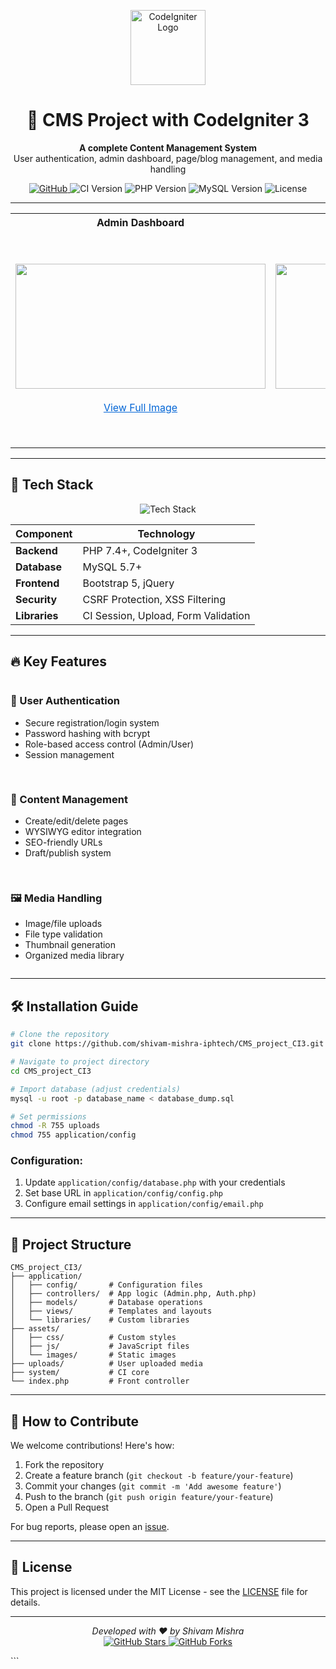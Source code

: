 
<p align="center">
  <img src="https://www.codeigniter.com/assets/icons/ci-logo.png" alt="CodeIgniter Logo" width="120">
  <h1 align="center">🚀 CMS Project with CodeIgniter 3</h1>
  <p align="center">
    <strong>A complete Content Management System</strong><br>
    User authentication, admin dashboard, page/blog management, and media handling
  </p>
  
  <p align="center">
    <a href="https://github.com/shivam-mishra-iphtech/CMS_project_CI3/tree/main">
      <img src="https://img.shields.io/badge/View-GitHub-success?logo=github" alt="GitHub">
    </a>
    <img src="https://img.shields.io/badge/CodeIgniter-3.x-orange?logo=codeigniter" alt="CI Version">
    <img src="https://img.shields.io/badge/PHP-7.4+-777BB4?logo=php" alt="PHP Version">
    <img src="https://img.shields.io/badge/MySQL-5.7+-4479A1?logo=mysql" alt="MySQL Version">
    <img src="https://img.shields.io/badge/License-MIT-blue" alt="License">
  </p>
</p>

---

<table>
  <tr>
    <th>Admin Dashboard</th>
    <th>Page List</th>
    <th>Edit Page Form</th>
    <th>Media Files</th>
    <th>User Home Page</th>
    <th>Blog List Page</th>
  </tr>
  <tr>
    <td align="center">
      <img src="https://snipboard.io/wcePIM.jpg" width="400" height="200" style="object-fit: contain; display: block;" />
      <br />
      <a href="https://snipboard.io/wcePIM.jpg" target="_blank" style="text-decoration: underline; color: #0366d6;">View Full Image</a>
    </td>
    <td align="center">
      <img src="https://snipboard.io/ptsZVI.jpg" width="400" height="200" style="object-fit: contain; display: block;" />
      <br />
      <a href="https://snipboard.io/ptsZVI.jpg" target="_blank" style="text-decoration: underline; color: #0366d6;">View Full Image</a>
    </td>
    <td align="center">
      <img src="https://snipboard.io/Oq3lTs.jpg" width="400" height="200" style="object-fit: contain; display: block;" />
      <br />
      <a href="https://snipboard.io/Oq3lTs.jpg" target="_blank" style="text-decoration: underline; color: #0366d6;">View Full Image</a>
    </td>
    <td align="center">
      <img src="https://snipboard.io/38x2WG.jpg" width="400" height="200" style="object-fit: contain; display: block;" />
      <br />
      <a href="https://snipboard.io/38x2WG.jpg" target="_blank" style="text-decoration: underline; color: #0366d6;">View Full Image</a>
    </td>
    <td align="center">
      <img src="https://snipboard.io/5ilpYU.jpg" width="400" height="300" style="object-fit: contain; display: block;" />
      <br />
      <a href="https://snipboard.io/5ilpYU.jpg" target="_blank" style="text-decoration: underline; color: #0366d6;">View Full Image</a>
    </td>
    <td align="center">
      <img src="https://snipboard.io/UGK06H.jpg" width="400" height="300" style="object-fit: contain; display: block;" />
      <br />
      <a href="https://snipboard.io/UGK06H.jpg" target="_blank" style="text-decoration: underline; color: #0366d6;">View Full Image</a>
    </td>
  </tr>
</table>



---

## 🧰 Tech Stack

<div align="center">
  <img src="https://skillicons.dev/icons?i=php,codeigniter,mysql,html,css,bootstrap,jquery" alt="Tech Stack">
</div>

| Component       | Technology              |
|-----------------|-------------------------|
| **Backend**     | PHP 7.4+, CodeIgniter 3 |
| **Database**    | MySQL 5.7+             |
| **Frontend**    | Bootstrap 5, jQuery    |
| **Security**    | CSRF Protection, XSS Filtering |
| **Libraries**   | CI Session, Upload, Form Validation |

---

## 🔥 Key Features

<div style="display: grid; grid-template-columns: repeat(auto-fit, minmax(300px, 1fr)); gap: 1rem;">
  <div>
    <h3>🔐 User Authentication</h3>
    <ul>
      <li>Secure registration/login system</li>
      <li>Password hashing with bcrypt</li>
      <li>Role-based access control (Admin/User)</li>
      <li>Session management</li>
    </ul>
  </div>
  
  <div>
    <h3>📝 Content Management</h3>
    <ul>
      <li>Create/edit/delete pages</li>
      <li>WYSIWYG editor integration</li>
      <li>SEO-friendly URLs</li>
      <li>Draft/publish system</li>
    </ul>
  </div>
  
  <div>
    <h3>🖼️ Media Handling</h3>
    <ul>
      <li>Image/file uploads</li>
      <li>File type validation</li>
      <li>Thumbnail generation</li>
      <li>Organized media library</li>
    </ul>
  </div>
</div>

---

## 🛠️ Installation Guide

```bash
# Clone the repository
git clone https://github.com/shivam-mishra-iphtech/CMS_project_CI3.git

# Navigate to project directory
cd CMS_project_CI3

# Import database (adjust credentials)
mysql -u root -p database_name < database_dump.sql

# Set permissions
chmod -R 755 uploads
chmod 755 application/config
```

### Configuration:
1. Update `application/config/database.php` with your credentials
2. Set base URL in `application/config/config.php`
3. Configure email settings in `application/config/email.php`

---

## 📁 Project Structure

```
CMS_project_CI3/
├── application/
│   ├── config/       # Configuration files
│   ├── controllers/  # App logic (Admin.php, Auth.php)
│   ├── models/       # Database operations
│   ├── views/        # Templates and layouts
│   └── libraries/    # Custom libraries
├── assets/
│   ├── css/          # Custom styles
│   ├── js/           # JavaScript files
│   └── images/       # Static images
├── uploads/          # User uploaded media
├── system/           # CI core
└── index.php         # Front controller
```

---

## 🤝 How to Contribute

We welcome contributions! Here's how:

1. Fork the repository
2. Create a feature branch (`git checkout -b feature/your-feature`)
3. Commit your changes (`git commit -m 'Add awesome feature'`)
4. Push to the branch (`git push origin feature/your-feature`)
5. Open a Pull Request

For bug reports, please open an [issue](https://github.com/shivam-mishra-iphtech/CMS_project_CI3/issues).

---

## 📜 License

This project is licensed under the MIT License - see the [LICENSE](LICENSE) file for details.

---

<p align="center">
  <em>Developed with ❤️ by Shivam Mishra</em><br>
  <a href="https://github.com/shivam-mishra-iphtech/CMS_project_CI3">
    <img src="https://img.shields.io/github/stars/shivam-mishra-iphtech/CMS_project_CI3?style=social" alt="GitHub Stars">
  </a>
  <a href="https://github.com/shivam-mishra-iphtech/CMS_project_CI3/fork">
    <img src="https://img.shields.io/github/forks/shivam-mishra-iphtech/CMS_project_CI3?style=social" alt="GitHub Forks">
  </a>
</p>
```
